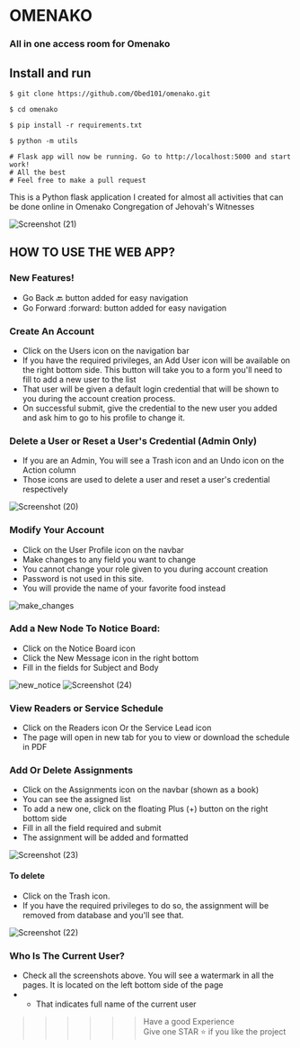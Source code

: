 # OMENAKO
### All in one access room for Omenako

## Install and run
```
$ git clone https://github.com/Obed101/omenako.git

$ cd omenako

$ pip install -r requirements.txt

$ python -m utils

# Flask app will now be running. Go to http://localhost:5000 and start work!
# All the best
# Feel free to make a pull request

```

This is a Python flask application I created for almost all activities that can be done online in Omenako Congregation of Jehovah's Witnesses


![Screenshot (21)](https://user-images.githubusercontent.com/84608830/183518300-d266edbb-a0a3-446a-be66-6d8872a4d40a.png)


## HOW TO USE THE WEB APP?

### New Features!

- Go Back :back: button added for easy navigation
- Go Forward :forward: button added for easy navigation


### Create An Account 
 - Click on the Users icon on the navigation bar
 - If you have the required privileges, an Add User icon will be available on the right bottom side.
 This button will take you to a form you'll need to fill to add a new user to the list
 - That user will be given a default login credential that will be shown to you during the account creation process. 
 - On successful submit, give the credential to the new user you added and ask him to go to his profile to change it.

### Delete a User or Reset a User's Credential (Admin Only)
 - If you are an Admin, You will see a Trash icon and an Undo icon on the Action column
 - Those icons are used to delete a user and reset a user's credential respectively

 ![Screenshot (20)](https://user-images.githubusercontent.com/84608830/183517989-533cfdcd-ff14-4738-a155-cc6e34c3031e.png)



### Modify Your Account
 - Click on the User Profile icon on the navbar
 - Make changes to any field you want to change
 - You cannot change your role given to you during account creation
 - Password is not used in this site.
 - You will provide the name of your favorite food instead

![make_changes](https://user-images.githubusercontent.com/84608830/183515847-87aae350-14ac-4f86-8ca6-854186146638.png)



### Add a New Node To Notice Board:
 - Click on the Notice Board icon
 - Click the New Message icon in the right bottom
 - Fill in the fields for Subject and Body
 
![new_notice](https://user-images.githubusercontent.com/84608830/183515984-4a8fc9da-a7ae-4fb9-b5e5-cf801dbf91f9.png)
![Screenshot (24)](https://user-images.githubusercontent.com/84608830/183595506-66d64299-1151-4dda-97a7-fdf016c50836.png)

### View Readers or Service Schedule
 - Click on the Readers icon Or the Service Lead icon
 - The page will open in new tab for you to view or download the schedule in PDF
 
### Add Or Delete Assignments
- Click on the Assignments icon on the navbar (shown as a book)
- You can see the assigned list
- To add a new one, click on the floating Plus (+) button on the right bottom side
- Fill in all the field required and submit
- The assignment will be added and formatted

![Screenshot (23)](https://user-images.githubusercontent.com/84608830/183521705-bef8d5a3-7e2b-4328-9188-fa730b77c6a5.png)


#### To delete
- Click on the Trash icon.
- If you have the required privileges to do so, the assignment will be removed from database and you'll see that.

![Screenshot (22)](https://user-images.githubusercontent.com/84608830/183521137-730dedc2-4bb6-407d-bd27-8798b0a00a67.png)

### Who Is The Current User?
- Check all the screenshots above. You will see a watermark in all the pages. It is located on the left bottom side of the page
- - That indicates full name of the current user
     
>>>>>> Have a good Experience  
>>>>>> Give one STAR :star: if you like the project


